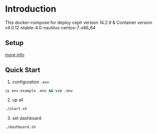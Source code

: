 # Introduction

This docker-compose for deploy ceph version 14.2.9 & Container version v4.0.12-stable-4.0-nautilus-centos-7-x86_64

## Setup

[more info](https://docs.ceph.com/en/latest/)

## Quick Start

1. configuration `.env`
``` bash
cp env-example .env && vim .env
```

2. up all
``` bash
./start.sh
```

3. set dashboard
``` bash
./dashboard.sh
```

